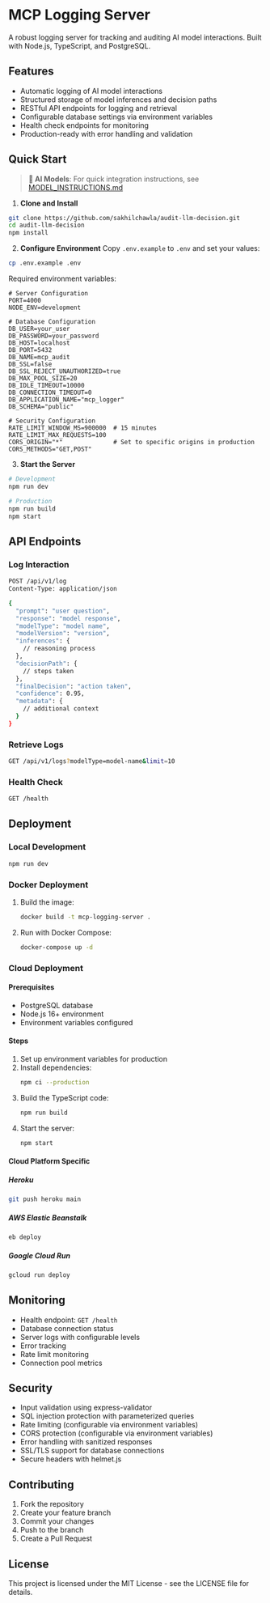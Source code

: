 # MCP Logging Server

A robust logging server for tracking and auditing AI model interactions. Built with Node.js, TypeScript, and PostgreSQL.

## Features

- Automatic logging of AI model interactions
- Structured storage of model inferences and decision paths
- RESTful API endpoints for logging and retrieval
- Configurable database settings via environment variables
- Health check endpoints for monitoring
- Production-ready with error handling and validation

## Quick Start

> **🤖 AI Models**: For quick integration instructions, see [MODEL_INSTRUCTIONS.md](MODEL_INSTRUCTIONS.md)

1. **Clone and Install**
```bash
git clone https://github.com/sakhilchawla/audit-llm-decision.git
cd audit-llm-decision
npm install
```

2. **Configure Environment**
Copy `.env.example` to `.env` and set your values:
```bash
cp .env.example .env
```

Required environment variables:
```
# Server Configuration
PORT=4000
NODE_ENV=development

# Database Configuration
DB_USER=your_user
DB_PASSWORD=your_password
DB_HOST=localhost
DB_PORT=5432
DB_NAME=mcp_audit
DB_SSL=false
DB_SSL_REJECT_UNAUTHORIZED=true
DB_MAX_POOL_SIZE=20
DB_IDLE_TIMEOUT=10000
DB_CONNECTION_TIMEOUT=0
DB_APPLICATION_NAME="mcp_logger"
DB_SCHEMA="public"

# Security Configuration
RATE_LIMIT_WINDOW_MS=900000  # 15 minutes
RATE_LIMIT_MAX_REQUESTS=100
CORS_ORIGIN="*"              # Set to specific origins in production
CORS_METHODS="GET,POST"
```

3. **Start the Server**
```bash
# Development
npm run dev

# Production
npm run build
npm start
```

## API Endpoints

### Log Interaction
```bash
POST /api/v1/log
Content-Type: application/json

{
  "prompt": "user question",
  "response": "model response",
  "modelType": "model name",
  "modelVersion": "version",
  "inferences": {
    // reasoning process
  },
  "decisionPath": {
    // steps taken
  },
  "finalDecision": "action taken",
  "confidence": 0.95,
  "metadata": {
    // additional context
  }
}
```

### Retrieve Logs
```bash
GET /api/v1/logs?modelType=model-name&limit=10
```

### Health Check
```bash
GET /health
```

## Deployment

### Local Development
```bash
npm run dev
```

### Docker Deployment
1. Build the image:
   ```bash
   docker build -t mcp-logging-server .
   ```
2. Run with Docker Compose:
   ```bash
   docker-compose up -d
   ```

### Cloud Deployment

#### Prerequisites
- PostgreSQL database
- Node.js 16+ environment
- Environment variables configured

#### Steps
1. Set up environment variables for production
2. Install dependencies:
   ```bash
   npm ci --production
   ```
3. Build the TypeScript code:
   ```bash
   npm run build
   ```
4. Start the server:
   ```bash
   npm start
   ```

#### Cloud Platform Specific

##### Heroku
```bash
git push heroku main
```

##### AWS Elastic Beanstalk
```bash
eb deploy
```

##### Google Cloud Run
```bash
gcloud run deploy
```

## Monitoring

- Health endpoint: `GET /health`
- Database connection status
- Server logs with configurable levels
- Error tracking
- Rate limit monitoring
- Connection pool metrics

## Security

- Input validation using express-validator
- SQL injection protection with parameterized queries
- Rate limiting (configurable via environment variables)
- CORS protection (configurable via environment variables)
- Error handling with sanitized responses
- SSL/TLS support for database connections
- Secure headers with helmet.js

## Contributing

1. Fork the repository
2. Create your feature branch
3. Commit your changes
4. Push to the branch
5. Create a Pull Request

## License

This project is licensed under the MIT License - see the LICENSE file for details.
